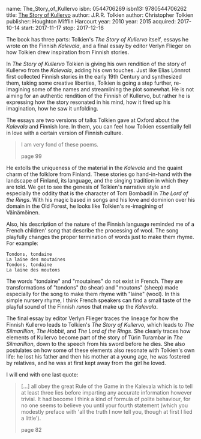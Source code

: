 name: The_Story_of_Kullervo
isbn: 0544706269
isbn13: 9780544706262
title: [The Story of Kullervo](http://a.co/7nVM1Wd)
author: J.R.R. Tolkien
author: Christopher Tolkien
publisher: Houghton Mifflin Harcourt
year: 2010
year: 2015
acquired: 2017-10-14
start: 2017-11-17
stop: 2017-12-16

The book has three parts: Tolkien's _The Story of Kullervo_ itself, essays he
wrote on the Finnish _Kalevala_, and a final essay by editor Verlyn Flieger on
how Tolkien drew inspiration from Finnish stories.

In _The Story of Kullervo_ Tolkien is giving his own rendition of the story of
Kullervo from the _Kalevala_, adding his own touches.  Just like Elias
L&ouml;nnrot first collected Finnish stories in the early 19th Century and
synthesized them, taking some creative liberties, Tolkien is going a step
further, re-imagining some of the names and streamlining the plot somewhat.  He
is not aiming for an authentic rendition of the Finnish of Kullervo, but rather
he is expressing how the story resonated in his mind, how it fired up his
imagination, how he saw it unfolding.

The essays are two versions of talks Tolkien gave at Oxford about the _Kalevala_
and Finnish lore.  In them, you can feel how Tolkien essentially fell in love
with a certain version of Finnish culture.

> I am very fond of these poems.
> <footer>page 99</footer>

He extolls the uniqueness of the material in the _Kalevala_ and the quaint charm
of the folklore from Finland.  These stories go hand-in-hand with the landscape
of Finland, its language, and the singing tradition in which they are told.  We
get to see the genesis of Tolkien's narrative style and especially the oddity
that is the character of Tom Bombadil in _The Lord of the Rings_.  With his
magic based in songs and his love and dominion over his domain in the Old
Forest, he looks like Tolkien's re-imagining of V&auml;in&auml;m&ouml;inen.

Also, his description of the nature of the Finnish language reminded me of a
French children' song that describe the processing of wool.  The song playfully
changes the proper termination of words just to make them rhyme.  For example:

    Tondons, tondaine
    La laine des moutaines
    Tondons, tondaine
    La laine des moutons

The words "tondaine" and "moutaines" do not exist in French.  They are
transformations of "tondons" (to shear) and "moutons" (sheep) made especially
for the song to make them rhyme with "laine" (wool).  In this simple nursery
rhyme, I think French speakers can find a small taste of the playful sound of
the Finnish _runos_ that make up the _Kalevala_.

The final essay by editor Verlyn Flieger traces the lineage for how the Finnish
Kullervo leads to Tolkien's _The Story of Kullervo_, which leads to
_The Silmarillion_, _The Hobbit_, and _The Lord of the Rings_.  She clearly
traces how elements of Kullervo become part of the story of T&uacute;rin
Turambar in _The Silmarillion_, down to the speech from his sword before he
dies.  She also postulates on how some of these elements also resonate with
Tolkien's own life: he lost his father and then his mother at a young age, he
was fostered by relatives, and he was at first kept away from the girl he loved.

I will end with one last quote:

> [&hellip;] all obey the great Rule of the Game in the Kalevala which is to
> tell at least three lies before imparting any accurate information however
> trivial.  It had become I think a kind of formula of polite behaviour, for no
> one seems to believe you until your fourth statement (which you modestly
> preface with 'all the truth I now tell you, though at first I lied a little').
> <footer>page 82</footer>
